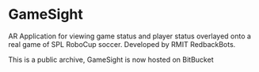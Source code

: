 # GameSight
AR Application for viewing game status and player status overlayed onto a real game of SPL RoboCup soccer.
Developed by RMIT RedbackBots.

This is a public archive, GameSight is now hosted on BitBucket
